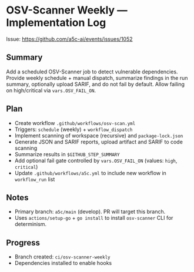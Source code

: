 # OSV-Scanner Weekly — Implementation Log

Issue: https://github.com/a5c-ai/events/issues/1052

## Summary

Add a scheduled OSV-Scanner job to detect vulnerable dependencies. Provide weekly schedule + manual dispatch, summarize findings in the run summary, optionally upload SARIF, and do not fail by default. Allow failing on high/critical via `vars.OSV_FAIL_ON`.

## Plan

- Create workflow `.github/workflows/osv-scan.yml`
- Triggers: `schedule` (weekly) + `workflow_dispatch`
- Implement scanning of workspace (recursive) and `package-lock.json`
- Generate JSON and SARIF reports, upload artifact and SARIF to code scanning
- Summarize results in `$GITHUB_STEP_SUMMARY`
- Add optional fail gate controlled by `vars.OSV_FAIL_ON` (values: `high`, `critical`)
- Update `.github/workflows/a5c.yml` to include new workflow in `workflow_run` list

## Notes

- Primary branch: `a5c/main` (develop). PR will target this branch.
- Uses `actions/setup-go` + `go install` to install `osv-scanner` CLI for determinism.

## Progress

- Branch created: `ci/osv-scanner-weekly`
- Dependencies installed to enable hooks
